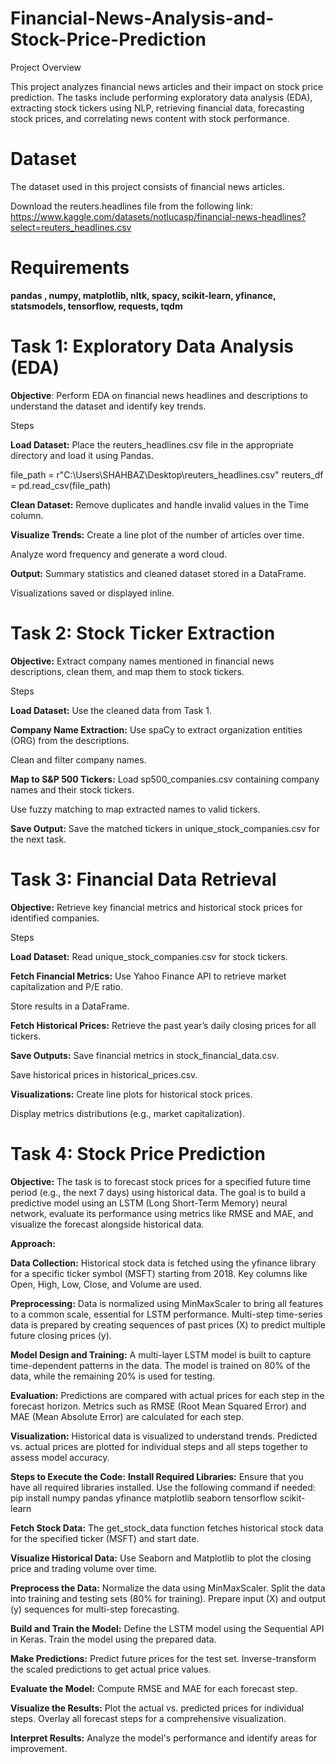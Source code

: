 # Financial-News-Analysis-and-Stock-Price-Prediction

Project Overview

This project analyzes financial news articles and their impact on stock price prediction. The tasks include performing exploratory data analysis (EDA), extracting stock tickers using NLP, retrieving financial data, forecasting stock prices, and correlating news content with stock performance.

# Dataset
The dataset used in this project consists of financial news articles.

Download the reuters.headlines file from the following link:
https://www.kaggle.com/datasets/notlucasp/financial-news-headlines?select=reuters_headlines.csv

# Requirements
**pandas , numpy,  matplotlib,  nltk,  spacy, scikit-learn,  yfinance,  statsmodels,  tensorflow,  requests,  tqdm**

# Task 1: Exploratory Data Analysis (EDA)

**Objective**: Perform EDA on financial news headlines and descriptions to understand the dataset and identify key trends.

Steps

**Load Dataset:** Place the reuters_headlines.csv file in the appropriate directory and load it using Pandas.

file_path = r"C:\Users\SHAHBAZ\Desktop\reuters_headlines.csv"
reuters_df = pd.read_csv(file_path)

**Clean Dataset:** Remove duplicates and handle invalid values in the Time column.

**Visualize Trends:** Create a line plot of the number of articles over time.

Analyze word frequency and generate a word cloud.

**Output:** Summary statistics and cleaned dataset stored in a DataFrame.

Visualizations saved or displayed inline.

# Task 2: Stock Ticker Extraction

**Objective:** Extract company names mentioned in financial news descriptions, clean them, and map them to stock tickers.

Steps

**Load Dataset:** Use the cleaned data from Task 1.

**Company Name Extraction:** Use spaCy to extract organization entities (ORG) from the descriptions.

Clean and filter company names.

**Map to S&P 500 Tickers:** Load sp500_companies.csv containing company names and their stock tickers.

Use fuzzy matching to map extracted names to valid tickers.

**Save Output:** Save the matched tickers in unique_stock_companies.csv for the next task.

# Task 3: Financial Data Retrieval

**Objective:** Retrieve key financial metrics and historical stock prices for identified companies.

Steps

**Load Dataset:** Read unique_stock_companies.csv for stock tickers.

**Fetch Financial Metrics:** Use Yahoo Finance API to retrieve market capitalization and P/E ratio.

Store results in a DataFrame.

**Fetch Historical Prices:** Retrieve the past year’s daily closing prices for all tickers.

**Save Outputs:** Save financial metrics in stock_financial_data.csv.

Save historical prices in historical_prices.csv.

**Visualizations:** Create line plots for historical stock prices.

Display metrics distributions (e.g., market capitalization).

# Task 4: Stock Price Prediction

**Objective:** The task is to forecast stock prices for a specified future time period (e.g., the next 7 days) using historical data. The goal is to build a predictive model using an LSTM (Long Short-Term Memory) neural network, evaluate its performance using metrics like RMSE and MAE, and visualize the forecast alongside historical data.

**Approach:**

**Data Collection:** Historical stock data is fetched using the yfinance library for a specific ticker symbol (MSFT) starting from 2018.
Key columns like Open, High, Low, Close, and Volume are used.

**Preprocessing:** Data is normalized using MinMaxScaler to bring all features to a common scale, essential for LSTM performance.
Multi-step time-series data is prepared by creating sequences of past prices (X) to predict multiple future closing prices (y).

**Model Design and Training:** 
A multi-layer LSTM model is built to capture time-dependent patterns in the data.
The model is trained on 80% of the data, while the remaining 20% is used for testing.

**Evaluation:** Predictions are compared with actual prices for each step in the forecast horizon.
Metrics such as RMSE (Root Mean Squared Error) and MAE (Mean Absolute Error) are calculated for each step.

**Visualization:** Historical data is visualized to understand trends.
Predicted vs. actual prices are plotted for individual steps and all steps together to assess model accuracy.

**Steps to Execute the Code:**
**Install Required Libraries:** Ensure that you have all required libraries installed. Use the following command if needed:
pip install numpy pandas yfinance matplotlib seaborn tensorflow scikit-learn

**Fetch Stock Data:** The get_stock_data function fetches historical stock data for the specified ticker (MSFT) and start date.

**Visualize Historical Data:** Use Seaborn and Matplotlib to plot the closing price and trading volume over time.

**Preprocess the Data:** Normalize the data using MinMaxScaler.
Split the data into training and testing sets (80% for training).
Prepare input (X) and output (y) sequences for multi-step forecasting.

**Build and Train the Model:** Define the LSTM model using the Sequential API in Keras.
Train the model using the prepared data.

**Make Predictions:** Predict future prices for the test set.
Inverse-transform the scaled predictions to get actual price values.

**Evaluate the Model:** Compute RMSE and MAE for each forecast step.

**Visualize the Results:** Plot the actual vs. predicted prices for individual steps.
Overlay all forecast steps for a comprehensive visualization.

**Interpret Results:** Analyze the model's performance and identify areas for improvement.

